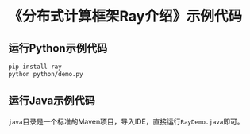 # 《分布式计算框架Ray介绍》示例代码

## 运行Python示例代码

```bash
pip install ray
python python/demo.py
```

## 运行Java示例代码

`java`目录是一个标准的Maven项目，导入IDE，直接运行`RayDemo.java`即可。

